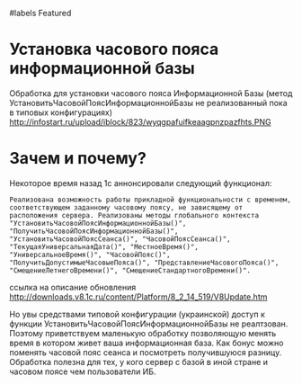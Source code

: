 ﻿#labels Featured
# Установка часового пояса информационной базы #

Обработка для установки часового пояса Информационной Базы (метод УстановитьЧасовойПоясИнформационнойБазы не реализованный пока в типовых конфигурациях)
http://infostart.ru/upload/iblock/823/wyqgpafuifkeaagpnzpazfhts.PNG
# Зачем и почему? #

Некоторое время назад 1с аннонсировали следующий функционал:
```
Реализована возможность работы прикладной функциональности с временем, соответствующем заданному часовому поясу, не зависящему от расположения сервера. Реализованы методы глобального контекста "УстановитьЧасовойПоясИнформационнойБазы()", "ПолучитьЧасовойПоясИнформационнойБазы()", "УстановитьЧасовойПоясСеанса()", "ЧасовойПоясСеанса()", "ТекущаяУниверсальнаяДата()", "МестноеВремя()", "УниверсальноеВремя()", "ЧасовойПояс()", "ПолучитьДопустимыеЧасовыеПояса()", "ПредставлениеЧасовогоПояса()", "СмещениеЛетнегоВремени()", "СмещениеСтандартногоВремени()".
```

ссылка на описание обновления
http://downloads.v8.1c.ru/content/Platform/8_2_14_519/V8Update.htm

Но увы средствами типовой конфигурации (украинской) доступ к функции УстановитьЧасовойПоясИнформационнойБазы не реалтзован. Поэтому приветствуем маленькую обработку позволяющую менять время в котором живет ваша информационная база.
Как бонус можно поменять часовой пояс сеанса и посмотреть получившуюся разницу.
Обработка полезна для тех, у кого сервер с базой в иной стране и часовом поясе чем пользователи ИБ.